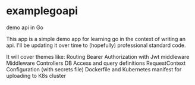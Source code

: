 # examplegoapi
demo api in Go

This app is a simple demo app for learning go in the context of writing an api. I'll be updating it over time to (hopefully)
professional standard code.

It will cover themes like:
Routing
Bearer Authorization with Jwt middleware
Middleware
Controllers
DB Access and query definitions
RequestContext
Configuration (with secrets file)
Dockerfile and Kubernetes manifest for uploading to K8s cluster
